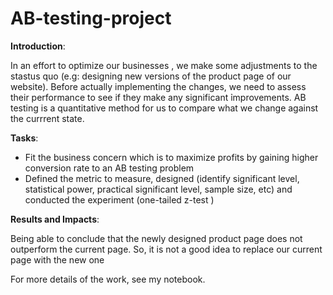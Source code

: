 # AB-testing-project

__Introduction__:<br>

In an effort to optimize our businesses , we make some adjustments to the stastus quo (e.g: designing new versions of the product page of our website).  Before actually implementing the changes, we need to assess their performance to see if they make any significant ỉmprovements. AB testing is a quantitative method for us to compare what we change against the currrent state.

__Tasks__:<br>
+ Fit the business concern which is to maximize profits by gaining higher conversion rate to an AB testing problem
+ Defined the metric to measure, designed (identify significant level, statistical power, practical significant level, sample size, etc) and conducted the experiment (one-tailed z-test )

__Results and Impacts__:<br>

Being able to conclude that the newly designed product page does not outperform the current page. So, it is not a good idea to replace our current page with the new one


For more details of the work, see my notebook.




 

